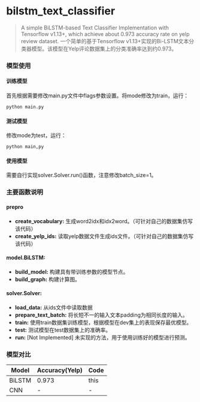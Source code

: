 # bilstm_text_classifier

> A simple BiLSTM-based Text Classifier Implementation with Tensorflow v1.13+, which achieve about 0.973 accuracy rate on yelp review dataset.
> 一个简单的基于Tensorflow v1.13+实现的Bi-LSTM文本分类器模型。该模型在Yelp评论数据集上的分类准确率达到约0.973。

### 模型使用
#### 训练模型
首先根据需要修改main.py文件中flags参数设置。将mode修改为train，运行：

    python main.py
    
#### 测试模型
修改mode为test，运行：

    python main,py

#### 使用模型
需要自行实现solver.Solver.run()函数，注意修改batch_size=1。

### 主要函数说明

#### prepro
 - **create_vocabulary:** 生成word2idx和idx2word。（可针对自己的数据集仿写该代码）
 - **create_yelp_ids:** 读取yelp数据文件生成ids文件。（可针对自己的数据集仿写该代码）

#### model.BiLSTM:
 - **build_model:** 构建具有带训练参数的模型节点。
 - **build_graph:** 构建计算图。
 
#### solver.Solver:
 - **load_data:** 从ids文件中读取数据
 - **prepare_text_batch:** 将长短不一的输入文本padding为相同长度的输入。
 - **train:** 使用train数据集训练模型，根据模型在dev集上的表现保存最优模型。
 - **test:** 测试模型在test数据集上的准确率。
 - **run:** \[Not Implemented\] 未实现的方法，用于使用训练好的模型进行预测。
 
### 模型对比

| Model | Accuracy(Yelp) | Code |
| --- | ---| --- |
| BiLSTM| 0.973| this |
| CNN | - | - |
